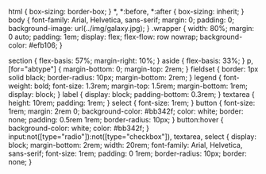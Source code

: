 html { box-sizing: border-box; } *, *:before, *:after { box-sizing: inherit; } body { font-family: Arial, Helvetica, sans-serif; margin: 0; padding: 0; background-image: url(../img/galaxy.jpg); } .wrapper { width: 80%; margin: 0 auto; padding: 1em; display: flex; flex-flow: row nowrap; background-color: #efb106; }

section { flex-basis: 57%; margin-right: 10%; } aside { flex-basis: 33%; } p, [for="abtype"] { margin-bottom: 0; margin-top: 2rem; } fieldset { border: 1px solid black; border-radius: 10px; margin-bottom: 2rem; } legend { font-weight: bold; font-size: 1.3rem; margin-top: 1.5rem; margin-bottom: 1rem; display: block; } label { display: block; padding-bottom: 0.3rem; } textarea { height: 10rem; padding: 1rem; } select { font-size: 1rem; } button { font-size: 1rem; margin: 2rem 0; background-color: #bb342f; color: white; border: none; padding: 0.5rem 1rem; border-radius: 10px; } button:hover { background-color: white; color: #bb342f; } input:not([type="radio"]):not([type="checkbox"]), textarea, select { display: block; margin-bottom: 2rem; width: 20rem; font-family: Arial, Helvetica, sans-serif; font-size: 1rem; padding: 0 1rem; border-radius: 10px; border: none; }